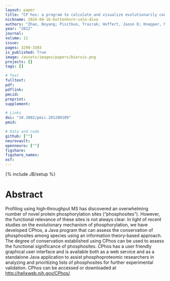 ```yaml
---
layout: paper
title: "CP hos: a program to calculate and visualize evolutionarily conserved functional phosphorylation sites"
nickname: 2024-04-16-bottenhorn-salo-diva
authors: "Zhao, Boyang; Pisitkun, Trairak; Hoffert, Jason D; Knepper, Mark A; Saeed, Fahad; "
year: "2012"
journal: 
volume: 12
issue:
pages: 3299-3303
is_published: True
image: /assets/images/papers/biorxiv.png
projects: []
tags: []

# Text
fulltext:
pdf:
pdflink:
pmcid:
preprint: 
supplement:

# Links
doi: "10.1002/pmic.201200189"
pmid:

# Data and code
github: [""]
neurovault:
openneuro: [""]
figshare:
figshare_names:
osf:
---
```

{% include JB/setup %}

# Abstract

Profiling using high‐throughput MS has discovered an overwhelming number of novel protein phosphorylation sites (“phosphosites”). However, the functional relevance of these sites is not always clear. In light of recent studies on the evolutionary mechanism of phosphorylation, we have developed CPhos, a Java program that can assess the conservation of phosphosites among species using an information theory‐based approach. The degree of conservation established using CPhos can be used to assess the functional significance of phosphosites. CPhos has a user friendly graphical user interface and is available both as a web service and as a standalone Java application to assist phosphoproteomic researchers in analyzing and prioritizing lists of phosphosites for further experimental validation. CPhos can be accessed or downloaded at http://helixweb.nih.gov/CPhos/.
